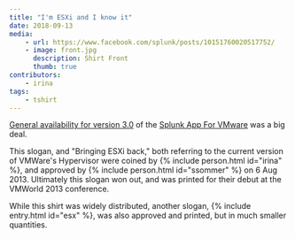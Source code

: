 ```yaml
---
title: "I'm ESXi and I know it"
date: 2018-09-13
media:
    - url: https://www.facebook.com/splunk/posts/10151760020517752/
    - image: front.jpg
      description: Shirt Front
      thumb: true
contributors: 
    - irina
tags:
    - tshirt
---
```

[General availability for version 3.0](http://investors.splunk.com/news-releases/news-release-details/splunk-customers-achieve-accelerated-operational-visibility) of the [Splunk App For VMware](https://splunkbase.splunk.com/app/725/) was a big deal.

This slogan, and "Bringing ESXi back," both referring to the current version of VMWare's Hypervisor were coined by {% include person.html id="irina" %}, and approved by {% include person.html id="ssommer" %} on 6 Aug 2013. Ultimately this slogan won out, and was printed for their debut at the VMWorld 2013 conference.

While this shirt was widely distributed, another slogan, {% include entry.html id="esx" %}, was also approved and printed, but in much smaller quantities.
